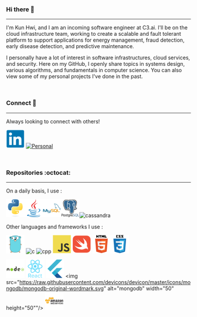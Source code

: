 ### Hi there 👋
-----

I'm Kun Hwi, and I am an incoming software engineer at C3.ai. I'll be on the cloud infrastructure team, working to create a scalable and fault tolerant platform to support applications for energy management, fraud detection, early disease detection, and predictive maintenance. 

I personally have a lot of interest in software infrastructures, cloud services, and security. Here on my GitHub, I openly share topics in systems design, various algorithms, and fundamentals in computer science. You can also view some of my personal projects I've done in the past.    


<br />

### Connect 🔌
-----

Always looking to connect with others! 

<p align="left">
<a href="https://www.linkedin.com/in/kunhwiko">
<img src="https://raw.githubusercontent.com/devicons/devicon/master/icons/linkedin/linkedin-original.svg" alt="LinkedIn" width="50" height="50"></a>
<a href="https://www.kunhwiko.com">
<img src="https://www.flaticon.com/svg/static/icons/svg/3932/3932090.svg" alt="Personal" width="50" height="50">
</a></p>

<br />

### Repositories :octocat:
-----

On a daily basis, I use :

<p align="left">
<img src="https://raw.githubusercontent.com/devicons/devicon/master/icons/python/python-original.svg" alt="python" width="50" height="50"/><img src="https://raw.githubusercontent.com/devicons/devicon/master/icons/java/java-original.svg" alt="java" width="50" height="50"/><img src="https://raw.githubusercontent.com/devicons/devicon/master/icons/mysql/mysql-original-wordmark.svg" alt="mysql" width="50" height="50"/><img src="https://raw.githubusercontent.com/devicons/devicon/master/icons/postgresql/postgresql-original-wordmark.svg" alt="postgresql" width="50" height="50"/><img src="https://symbols.getvecta.com/stencil_261/2_apache-cassandra.637809e32a.svg" alt="cassandra" width="50" height="50"/>
</p>

Other languages and frameworks I use : 

<p align="left">
<img src="https://raw.githubusercontent.com/devicons/devicon/master/icons/go/go-original.svg" alt="go" width="50" height="50"/> <img src="https://github.com/abranhe/programming-languages-logos/blob/master/src/c/c_48x48.png?raw=true" alt="c" width="50" height="50"/> <img src="https://github.com/abranhe/programming-languages-logos/blob/master/src/cpp/cpp_48x48.png?raw=true" alt="cpp" width="50" height="50"/> <img src="https://raw.githubusercontent.com/devicons/devicon/master/icons/javascript/javascript-original.svg" alt="javascript" width="50" height="50"/> <img src="https://raw.githubusercontent.com/devicons/devicon/master/icons/swift/swift-original.svg" alt="swift" width="50" height="50"/>
  <img src="https://raw.githubusercontent.com/devicons/devicon/master/icons/html5/html5-original-wordmark.svg" alt="html" width="50" height="50"/><img src="https://raw.githubusercontent.com/devicons/devicon/master/icons/css3/css3-original-wordmark.svg" alt="css" width="50" height="50"/>
  
 <img src="https://raw.githubusercontent.com/devicons/devicon/master/icons/nodejs/nodejs-original-wordmark.svg" alt="node" width="50" height="50"/> <img src="https://raw.githubusercontent.com/devicons/devicon/master/icons/react/react-original-wordmark.svg" alt="react" width="50" height="50"/> <img src="https://raw.githubusercontent.com/devicons/devicon/master/icons/flutter/flutter-original.svg" alt="flutter" width="50" height="50"/> <img src="https://raw.githubusercontent.com/devicons/devicon/master/icons/mongodb/mongodb-original-wordmark.svg" alt="mongodb" width="50" height="50""/> 
  <img src="https://raw.githubusercontent.com/devicons/devicon/master/icons/amazonwebservices/amazonwebservices-original-wordmark.svg" alt="aws" width="50" height="50"/>
</p>











